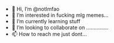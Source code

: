 - 👋 Hi, I’m @notlmfao
- 👀 I’m interested in fucking mlg memes...
- 🌱 I’m currently learning stuff
- 💞️ I’m looking to collaborate on ...............
- 📫 How to reach me just dont...

<!---
notlmfao/notlmfao is a ✨ special ✨ repository because its `README.md` (this file) appears on your GitHub profile.
You can click the Preview link to take a look at your changes.
--->
